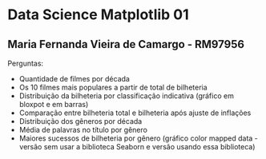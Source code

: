 # Data Science Matplotlib 01
## Maria Fernanda Vieira de Camargo - RM97956

Perguntas:
- Quantidade de filmes por década
- Os 10 filmes mais populares a partir de total de bilheteria
- Distribuição da bilheteria por classificação indicativa (gráfico em bloxpot e em barras)
- Comparação entre bilheteria total e bilheteria após ajuste de inflações
- Distribuição dos gêneros por década
- Média de palavras no título por gênero
- Maiores sucessos de bilheteria por gênero (gráfico color mapped data - versão sem usar a biblioteca Seaborn e versão usando essa biblioteca)
